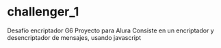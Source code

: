 # challenger_1
Desafío encriptador G6
Proyecto para Alura 
Consiste en un encriptador y desencriptador de mensajes, usando javascript 
